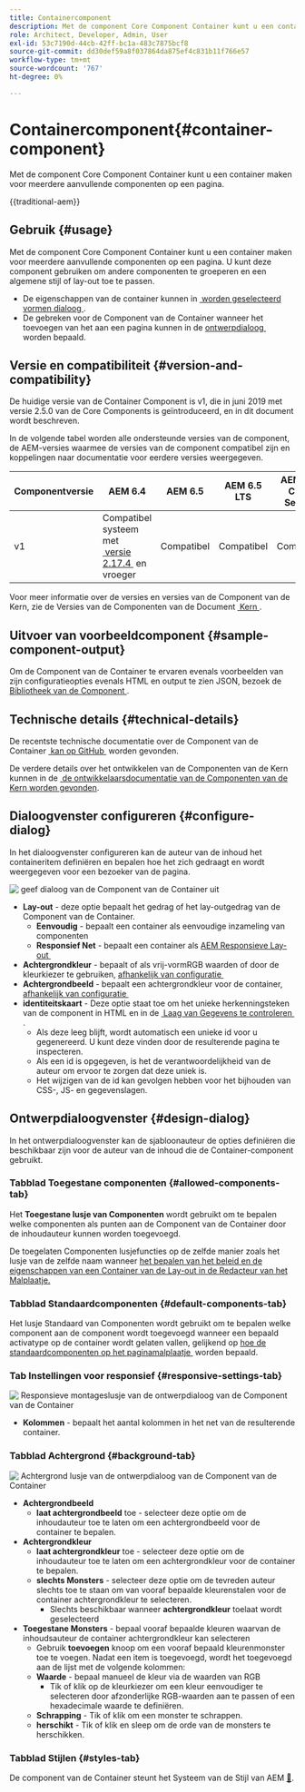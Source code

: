 ```yaml
---
title: Containercomponent
description: Met de component Core Component Container kunt u een container maken voor meerdere aanvullende componenten op een pagina.
role: Architect, Developer, Admin, User
exl-id: 53c7190d-44cb-42ff-bc1a-483c7875bcf8
source-git-commit: dd30def59a8f037864da875ef4c831b11f766e57
workflow-type: tm+mt
source-wordcount: '767'
ht-degree: 0%

---
```



# Containercomponent{#container-component}

Met de component Core Component Container kunt u een container maken voor meerdere aanvullende componenten op een pagina.

{{traditional-aem}}

## Gebruik {#usage}

Met de component Core Component Container kunt u een container maken voor meerdere aanvullende componenten op een pagina. U kunt deze component gebruiken om andere componenten te groeperen en een algemene stijl of lay-out toe te passen.

* De eigenschappen van de container kunnen in [&#x200B; worden geselecteerd vormen dialoog &#x200B;](#configure-dialog).
* De gebreken voor de Component van de Container wanneer het toevoegen van het aan een pagina kunnen in de [&#x200B; ontwerpdialoog &#x200B;](#design-dialog) worden bepaald.

## Versie en compatibiliteit {#version-and-compatibility}

De huidige versie van de Container Component is v1, die in juni 2019 met versie 2.5.0 van de Core Components is geïntroduceerd, en in dit document wordt beschreven.

In de volgende tabel worden alle ondersteunde versies van de component, de AEM-versies waarmee de versies van de component compatibel zijn en koppelingen naar documentatie voor eerdere versies weergegeven.

| Componentversie | AEM 6.4 | AEM 6.5 | AEM 6.5 LTS | AEM as a Cloud Service |
|--- |--- |---|---|---|
| v1 | Compatibel systeem met <br>[&#x200B; versie 2.17.4 &#x200B;](/help/versions.md) en vroeger | Compatibel | Compatibel | Compatibel |

Voor meer informatie over de versies en versies van de Component van de Kern, zie de Versies van de Componenten van de Document [&#x200B; Kern &#x200B;](/help/versions.md).

## Uitvoer van voorbeeldcomponent {#sample-component-output}

Om de Component van de Container te ervaren evenals voorbeelden van zijn configuratieopties evenals HTML en output te zien JSON, bezoek de [&#x200B; Bibliotheek van de Component &#x200B;](https://adobe.com/go/aem_cmp_library_container).

## Technische details {#technical-details}

De recentste technische documentatie over de Component van de Container [&#x200B; kan op GitHub &#x200B;](https://adobe.com/go/aem_cmp_tech_container_v1) worden gevonden.

De verdere details over het ontwikkelen van de Componenten van de Kern kunnen in de [&#x200B; de ontwikkelaarsdocumentatie van de Componenten van de Kern worden gevonden &#x200B;](/help/developing/overview.md).

## Dialoogvenster configureren {#configure-dialog}

In het dialoogvenster configureren kan de auteur van de inhoud het containeritem definiëren en bepalen hoe het zich gedraagt en wordt weergegeven voor een bezoeker van de pagina.

![&#x200B; geef dialoog van de Component van de Container uit &#x200B;](/help/assets/container-edit.png)

* **Lay-out** - deze optie bepaalt het gedrag of het lay-outgedrag van de Component van de Container.
   * **Eenvoudig** - bepaalt een container als eenvoudige inzameling van componenten
   * **Responsief Net** - bepaalt een container als [&#x200B; AEM Responsieve Lay-out &#x200B;](https://experienceleague.adobe.com/docs/experience-manager-cloud-service/sites/authoring/features/responsive-layout.html?lang=nl-NL)
* **Achtergrondkleur** - bepaalt of als vrij-vormRGB waarden of door de kleurkiezer te gebruiken, [&#x200B; afhankelijk van configuratie &#x200B;](#background-tab)
* **Achtergrondbeeld** - bepaalt een achtergrondkleur voor de container, [&#x200B; afhankelijk van configuratie &#x200B;](#background-tab)
* **identiteitskaart** - Deze optie staat toe om het unieke herkenningsteken van de component in HTML en in de [&#x200B; Laag van Gegevens te controleren &#x200B;](/help/developing/data-layer/overview.md).
   * Als deze leeg blijft, wordt automatisch een unieke id voor u gegenereerd. U kunt deze vinden door de resulterende pagina te inspecteren.
   * Als een id is opgegeven, is het de verantwoordelijkheid van de auteur om ervoor te zorgen dat deze uniek is.
   * Het wijzigen van de id kan gevolgen hebben voor het bijhouden van CSS-, JS- en gegevenslagen.

## Ontwerpdialoogvenster {#design-dialog}

In het ontwerpdialoogvenster kan de sjabloonauteur de opties definiëren die beschikbaar zijn voor de auteur van de inhoud die de Container-component gebruikt.

### Tabblad Toegestane componenten {#allowed-components-tab}

Het **Toegestane lusje van Componenten** wordt gebruikt om te bepalen welke componenten als punten aan de Component van de Container door de inhoudauteur kunnen worden toegevoegd.

De toegelaten Componenten lusjefuncties op de zelfde manier zoals het lusje van de zelfde naam wanneer [&#x200B; het bepalen van het beleid en de eigenschappen van een Container van de Lay-out in de Redacteur van het Malplaatje.](https://experienceleague.adobe.com/docs/experience-manager-cloud-service/sites/authoring/features/templates.html?lang=nl-NL)

### Tabblad Standaardcomponenten {#default-components-tab}

Het lusje Standaard van Componenten wordt gebruikt om te bepalen welke component aan de component wordt toegevoegd wanneer een bepaald activatype op de container wordt gelaten vallen, gelijkend op [&#x200B; hoe de standaardcomponenten op het paginamalplaatje &#x200B;](https://experienceleague.adobe.com/docs/experience-manager-cloud-service/sites/authoring/features/templates.html?lang=nl-NL) worden bepaald.

### Tab Instellingen voor responsief {#responsive-settings-tab}

![&#x200B; Responsieve montageslusje van de ontwerpdialoog van de Component van de Container &#x200B;](/help/assets/container-design-responsive.png)

* **Kolommen** - bepaalt het aantal kolommen in het net van de resulterende container.

### Tabblad Achtergrond {#background-tab}

![&#x200B; Achtergrond lusje van de ontwerpdialoog van de Component van de Container &#x200B;](/help/assets/container-design-background.png)

* **Achtergrondbeeld**
   * **laat achtergrondbeeld** toe - selecteer deze optie om de inhoudauteur toe te laten om een achtergrondbeeld voor de container te bepalen.
* **Achtergrondkleur**
   * **laat achtergrondkleur** toe - selecteer deze optie om de inhoudauteur toe te laten om een achtergrondkleur voor de container te bepalen.
   * **slechts Monsters** - selecteer deze optie om de tevreden auteur slechts toe te staan om van vooraf bepaalde kleurenstalen voor de container achtergrondkleur te selecteren.
      * Slechts beschikbaar wanneer **achtergrondkleur** toelaat wordt geselecteerd
* **Toegestane Monsters** - bepaal vooraf bepaalde kleuren waarvan de inhoudsauteur de container achtergrondkleur kan selecteren
   * Gebruik **toevoegen** knoop om een vooraf bepaald kleurenmonster toe te voegen. Nadat een item is toegevoegd, wordt het toegevoegd aan de lijst met de volgende kolommen:
   * **Waarde** - bepaal manueel de kleur via de waarden van RGB
      * Tik of klik op de kleurkiezer om een kleur eenvoudiger te selecteren door afzonderlijke RGB-waarden aan te passen of een hexadecimale waarde te definiëren.
   * **Schrapping** - Tik of klik om een monster te schrappen.
   * **herschikt** - Tik of klik en sleep om de orde van de monsters te herschikken.

### Tabblad Stijlen {#styles-tab}

De component van de Container steunt het Systeem van de Stijl van AEM [&#128279;](/help/get-started/authoring.md#component-styling).
